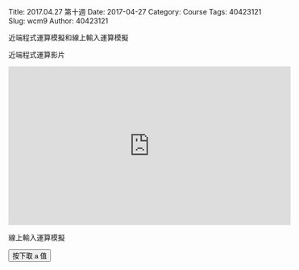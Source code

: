 Title: 2017.04.27 第十週
Date: 2017-04-27
Category: Course
Tags: 40423121
Slug: wcm9
Author: 40423121

近端程式運算模擬和線上輸入運算模擬

<!-- PELICAN_END_SUMMARY -->

近端程式運算影片

<iframe width="560" height="315" src="https://www.youtube.com/embed/IPpYa1ieEZ0" frameborder="0" allowfullscreen></iframe>


線上輸入運算模擬

<!-- 導入 Brython 標準程式庫 -->
 
<script src="../data/Brython-3.3.1/brython.js"></script>
<script src="../data/Brython-3.3.1/brython_stdlib.js"></script>
 
<!-- 啟動 Brython -->
<script>
window.onload=function(){
// 設定 data/py 為共用程式路徑
brython({debug:1, pythonpath:['./../data/py']});
}
</script>
 
<!-- 以下實際利用  Brython 畫四連桿 trace point 路徑-->
<!--<canvas id="w10" width="800" height="600"></canvas>-->
 
<div id="container" width="600" height="400"></div>
 
<script type="text/python3">
from browser import document as doc
from browser import html
import math
container = doc['container']
degree = math.pi/180
def button1(event):
    a = input("give me a")
    container <= str(math.cos(60*degree)+float(a))
doc["button1"].bind("click", button1)
</script>
<button id="button1">按下取 a 值</button>